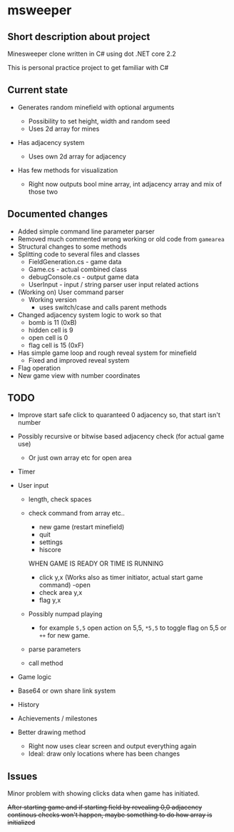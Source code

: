 ﻿# msweeper

## Short description about project
Minesweeper clone written in C# using dot .NET core 2.2

This is personal practice project to get familiar with C#

## Current state

* Generates random minefield with optional arguments
    * Possibility to set height, width and random seed 
    * Uses 2d array for mines

* Has adjacency system
    * Uses own 2d array for adjacency

* Has few methods for visualization
    * Right now outputs bool mine array, int adjacency array and mix of those two

## Documented changes
* Added simple command line parameter parser
* Removed much commented wrong working or old code from ```gamearea```
* Structural changes to some methods
* Splitting code to several files and classes
    * FieldGeneration.cs - game data
    * Game.cs - actual combined class
    * debugConsole.cs - output game data
    * UserInput - input / string parser user input related actions
* (Working on) User command parser
    * Working version
        * uses switch/case and calls parent methods
* Changed adjacency system logic to work so that
    * bomb is 11 (0xB)
    * hidden cell is 9
    * open cell is 0
    * flag cell is 15 (0xF)
* Has simple game loop and rough reveal system for minefield
    * Fixed and improved reveal system
* Flag operation
* New game view with number coordinates

## TODO
* Improve start safe click to quaranteed 0 adjacency so, that start isn't number
* Possibly recursive or bitwise based adjacency check (for actual game use)
    * Or just own array etc for open area
* Timer
* User input
    
    - length, check spaces
    - check command from array etc..
    
        - new game (restart minefield)
        - quit
        - settings
        - hiscore
    
        WHEN GAME IS READY OR TIME IS RUNNING
        - click y,x (Works also as timer initiator, actual start game command)
            -open
        - check area y,x 
        - flag y,x

    * Possibly numpad playing
        * for example ```5,5``` open action on 5,5, ```*5,5``` to toggle flag on 5,5 or ```++``` for new game.
     
    * parse parameters
    * call method

* Game logic
* Base64 or own share link system
* History
* Achievements / milestones

* Better drawing method
    * Right now uses clear screen and output everything again
    * Ideal: draw only locations where has been changes

## Issues

Minor problem with showing clicks data when game has initiated. 

~~After starting game and if starting field by revealing 0,0 adjacency continous checks won't happen, maybe something to do how array is initialized~~